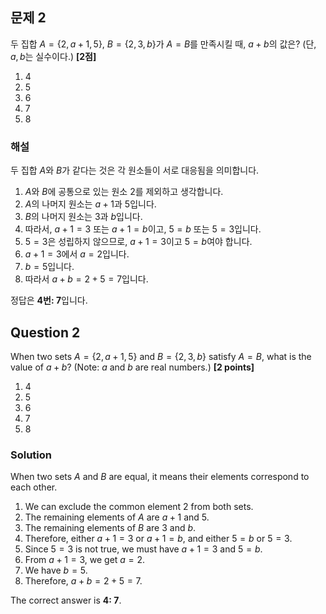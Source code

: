 

## 문제 2
두 집합 $A=\{2, a+1, 5\}$, $B=\{2, 3, b\}$가 $A=B$를 만족시킬 때, $a+b$의 값은? (단, $a, b$는 실수이다.) **[2점]**

1. 4
2. 5
3. 6
4. 7
5. 8

### 해설
두 집합 $A$와 $B$가 같다는 것은 각 원소들이 서로 대응됨을 의미합니다.

1. $A$와 $B$에 공통으로 있는 원소 2를 제외하고 생각합니다.
2. $A$의 나머지 원소는 $a+1$과 5입니다.
3. $B$의 나머지 원소는 3과 $b$입니다.
4. 따라서, $a+1 = 3$ 또는 $a+1 = b$이고, $5 = b$ 또는 $5 = 3$입니다.
5. $5 = 3$은 성립하지 않으므로, $a+1 = 3$이고 $5 = b$여야 합니다.
6. $a+1 = 3$에서 $a = 2$입니다.
7. $b = 5$입니다.
8. 따라서 $a+b = 2+5 = 7$입니다.

정답은 **4번: 7**입니다.

## Question 2
When two sets $A=\{2, a+1, 5\}$ and $B=\{2, 3, b\}$ satisfy $A=B$, what is the value of $a+b$? (Note: $a$ and $b$ are real numbers.) **[2 points]**

1. 4
2. 5
3. 6
4. 7
5. 8

### Solution
When two sets $A$ and $B$ are equal, it means their elements correspond to each other.

1. We can exclude the common element 2 from both sets.
2. The remaining elements of $A$ are $a+1$ and 5.
3. The remaining elements of $B$ are 3 and $b$.
4. Therefore, either $a+1 = 3$ or $a+1 = b$, and either $5 = b$ or $5 = 3$.
5. Since $5 = 3$ is not true, we must have $a+1 = 3$ and $5 = b$.
6. From $a+1 = 3$, we get $a = 2$.
7. We have $b = 5$.
8. Therefore, $a+b = 2+5 = 7$.

The correct answer is **4: 7**.